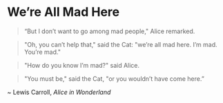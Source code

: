 # We’re All Mad Here

> “But I don’t want to go among mad people," Alice remarked.

> "Oh, you can’t help that," said the Cat: "we’re all mad here. I’m mad. You’re mad."

> "How do you know I’m mad?" said Alice.

> "You must be," said the Cat, "or you wouldn’t have come here.”

~ Lewis Carroll, _Alice in Wonderland_
